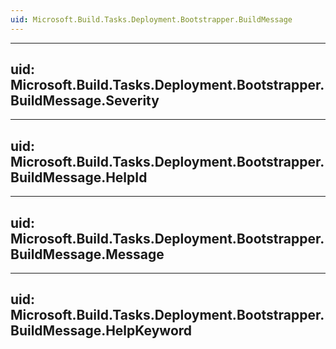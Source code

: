 ```yaml
---
uid: Microsoft.Build.Tasks.Deployment.Bootstrapper.BuildMessage
---
```


---
uid: Microsoft.Build.Tasks.Deployment.Bootstrapper.BuildMessage.Severity
---

---
uid: Microsoft.Build.Tasks.Deployment.Bootstrapper.BuildMessage.HelpId
---

---
uid: Microsoft.Build.Tasks.Deployment.Bootstrapper.BuildMessage.Message
---

---
uid: Microsoft.Build.Tasks.Deployment.Bootstrapper.BuildMessage.HelpKeyword
---

